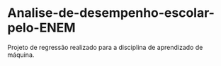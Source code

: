 # Analise-de-desempenho-escolar-pelo-ENEM
Projeto de regressão realizado para a disciplina de aprendizado de máquina.
